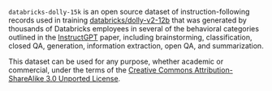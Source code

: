 `databricks-dolly-15k` is an open source dataset of instruction-following
records used in training
[databricks/dolly-v2-12b](https://huggingface.co/databricks/dolly-v2-12b) that
was generated by thousands of Databricks employees in several of the behavioral
categories outlined in the [InstructGPT](https://arxiv.org/abs/2203.02155)
paper, including brainstorming, classification, closed QA, generation,
information extraction, open QA, and summarization.

This dataset can be used for any purpose, whether academic or commercial, under
the terms of the
[Creative Commons Attribution-ShareAlike 3.0 Unported License](https://creativecommons.org/licenses/by-sa/3.0/legalcode).
